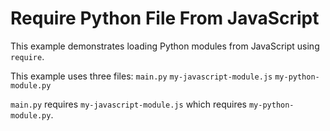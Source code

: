 # Require Python File From JavaScript

This example demonstrates loading Python modules from JavaScript
using `require`. 

This example uses three files:
`main.py`
`my-javascript-module.js`
`my-python-module.py`

`main.py` requires `my-javascript-module.js` which requires `my-python-module.py`.

